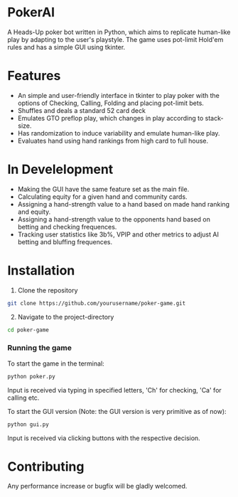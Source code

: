 # PokerAI

A Heads-Up poker bot written in Python, which aims to replicate human-like play by adapting to the user's playstyle. The game uses pot-limit Hold'em rules and has a simple GUI using tkinter. 

# Features
 - An simple and user-friendly interface in tkinter to play poker with the options of Checking, Calling, Folding and placing pot-limit bets.
 - Shuffles and deals a standard 52 card deck
 - Emulates GTO preflop play, which changes in play according to stack-size.
 - Has randomization to induce variability and emulate human-like play.
 - Evaluates hand using hand rankings from high card to full house.

# In Develelopment
 - Making the GUI have the same feature set as the main file.
 - Calculating equity for a given hand and community cards.
 - Assigning a hand-strength value to a hand based on made hand ranking and equity.
 - Assigning a hand-strength value to the opponents hand based on betting and checking frequences.
 - Tracking user statistics like 3b%, VPIP and other metrics to adjust AI betting and bluffing frequences.

# Installation

1. Clone the repository
```bash 
git clone https://github.com/yourusername/poker-game.git
```

2. Navigate to the project-directory
```bash 
cd poker-game
```
### Running the game 

To start the game in the terminal:
```bash
python poker.py
```
Input is received via typing in specified letters, 'Ch' for checking, 'Ca' for calling etc.

To start the GUI version (Note: the GUI version is very primitive as of now):
```bash
python gui.py
```
Input is received via clicking buttons with the respective decision.

# Contributing

Any performance increase or bugfix will be gladly welcomed.
